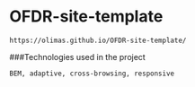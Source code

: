 # OFDR-site-template
```
https://olimas.github.io/OFDR-site-template/
```
###Technologies used in the project
```
BEM, adaptive, cross-browsing, responsive
```
